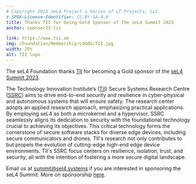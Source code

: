 ```yaml
---
# Copyright 2023 seL4 Project a Series of LF Projects, LLC.
# SPDX-License-Identifier: CC-BY-SA-4.0
title: Thanks TII for being Gold Sponsor of the seL4 Summit 2023
anchor: sponsor23-tii

link: https://www.tii.ae
img: /Foundation/Membership/LOGOS/TII.jpg
width: 25%
alt: TII logo
---
```


The seL4 Foundation thanks [TII](https://www.tii.ae/) for becoming a Gold
sponsor of the [seL4 Summit 2023](../Summit/2023).

The Technology Innovation Institute’s ([TII](https://www.tii.ae/)) Secure
Systems Research Centre ([SSRC](https://www.tii.ae/secure-systems)) aims to
drive end-to-end security and resilience in cyber-physical and autonomous
systems that will ensure safety. The research center adopts an applied research
approach, emphasizing practical applications. By employing seL4 as both a
microkernel and a hypervisor, SSRC seamlessly aligns its dedication to security
with the foundational technology crucial to achieving its objectives. This
critical technology forms the cornerstone of secure software stacks for diverse
edge devices, including secure communicators and drones. TII's research not only
contributes to but propels the evolution of cutting-edge high-end edge device
environments. TII's SSRC focus centers on resilience, isolation, trust, and
security, all with the intention of fostering a more secure digital landscape.

Email us at [summit@sel4.systems](mailto:summit@sel4.systems) if you are
interested in sponsoring the seL4 Summit. More on sponsorship
[here](https://events.linuxfoundation.org/sel4-summit/sponsor/).